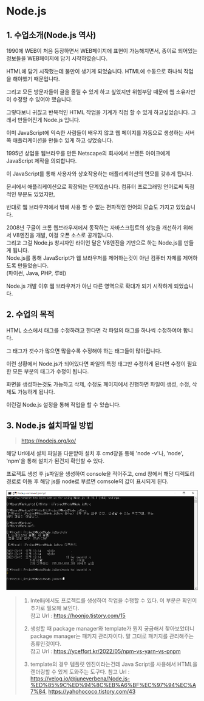 # Node.js

## 1. 수업소개(Node.js 역사)

1990에 WEB이 처음 등장하면서 WEB페이지에 표현이 가능해지면서, 종이로 되어있는 정보들을 WEB페이지에 담기 시작하였습니다.  

HTML에 담기 시작했는데 불만이 생기게 되었습니다. HTML에 수동으로 하나씩 작업을 해야했기 때문입니다.  

그리고 모든 방문자들이 글을 올릴 수 있게 하고 싶었지만 위험부담 때문에 웹 소유자만이 수정할 수 있어야 했습니다.  

그렇다보니 귀찮고 반복적인 HTML 작업을 기계가 직접 할 수 있게 하고싶었습니다. 그래서 만들어진게 Node.js 입니다.  

이미 JavaScript에 익숙한 사람들이 배우지 않고 웹 페이지를 자동으로 생성하는 서버 쪽 애플리케이션을 만들수 있게 하고 싶었습니다.  

1995년 상업용 웹브라우를 만든 Netscape의 회사에서 브랜든 아이크에게 JavaScript 제작을 의뢰합니다.  

이 JavaScript를 통해 사용자와 상호작용하는 애플리케이션의 면모를 갖추게 됩니다.  

문서에서 애플리케이션으로 확장되는 단계였습니다. 컴퓨터 프로그래밍 언어로써 독점적인 부분도 있었지만,  

반대로 웹 브라우저에서 밖에 사용 할 수 없는 편파적인 언어의 모습도 가지고 있었습니다.

2008년 구글이 크롬 웹브라우저에서 동작하는 자바스크립트의 성능을 개선하기 위해서 V8엔진을 개발, 이걸 오픈 소스로 공개합니다.  
그리고 그걸 Node.js 창시자인 라이언 달은 V8엔진을 기반으로 하는 Node.js를 만들게 됩니다.  
Node.js를 통해 JavaScript가 웹 브라우저를 제어하는것이 아닌 컴퓨터 자체를 제어하도록 만들었습니다.  
(파이썬, Java, PHP, 루비)  

Node.js 개발 이후 웹 브라우저가 아닌 다른 영역으로 확대가 되기 시작하게 되었습니다.

## 2. 수업의 목적

HTML 소스에서 태그를 수정하려고 한다면 각 파일의 태그를 하나씩 수정하여야 합니다.  

그 태그가 갯수가 많으면 많을수록 수정해야 하는 태그들이 많아집니다.  

이런 상황에서 Node.js가 되어있다면 파일의 특정 태그만 수정하게 된다면 수정이 필요한 모든 부분의 태그가 수정이 됩니다.  

화면을 생성하는것도 가능하고 삭제, 수정도 페이지에서 진행하면 파일이 생성, 수정, 삭제도 가능하게 됩니다.

이런걸 Node.js 설정을 통해 작업을 할 수 있습니다.

## 3. Node.js 설치파일 방법

>https://nodejs.org/ko/

해당 Url에서 설치 파일을 다운받아 설치 후 cmd창을 통해 'node -v'나, 'node', 'npm'을 통해 설치가 된건지 확인할 수 있다.

프로젝트 생성 후 js파일을 생성하여 console을 적어주고, cmd 창에서 해당 디렉토리 경로로 이동 후 해당 js를 node로 부르면 comsole의 값이 표시되게 된다.

![img.png](img.png)

> 1. Intellij에서도 프로젝트를 생성하여 작업을 수행할 수 있다. 이 부분은 확인이 추가로 필요해 보인다.  
> 참고 Url : https://hoonjo.tistory.com/15  
> 
> 2. 생성할 때 package manager와 template가 뭔지 궁금해서 찾아보았더니 package manager는 패키지 관리자이다. 말 그대로 패키지를 관리해주는 종류인것이다.  
> 참고 Url : https://yceffort.kr/2022/05/npm-vs-yarn-vs-pnpm  
> 
> 3. template의 경우 템플릿 엔진이라는건데 Java Script를 사용해서 HTML을 랜더링할 수 있게 도와주는 도구다.
> 참고 Url : https://velog.io/@juneverbena/Node.js-%ED%85%9C%ED%94%8C%EB%A6%BF%EC%97%94%EC%A7%84, https://yahohococo.tistory.com/43


